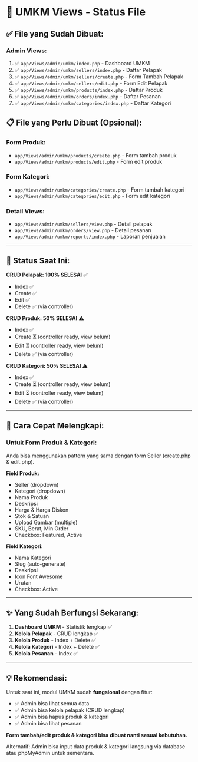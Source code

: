 # 📝 UMKM Views - Status File

## ✅ File yang Sudah Dibuat:

### Admin Views:
1. ✅ `app/Views/admin/umkm/index.php` - Dashboard UMKM
2. ✅ `app/Views/admin/umkm/sellers/index.php` - Daftar Pelapak
3. ✅ `app/Views/admin/umkm/sellers/create.php` - Form Tambah Pelapak
4. ✅ `app/Views/admin/umkm/sellers/edit.php` - Form Edit Pelapak
5. ✅ `app/Views/admin/umkm/products/index.php` - Daftar Produk
6. ✅ `app/Views/admin/umkm/orders/index.php` - Daftar Pesanan
7. ✅ `app/Views/admin/umkm/categories/index.php` - Daftar Kategori

## 📋 File yang Perlu Dibuat (Opsional):

### Form Produk:
- `app/Views/admin/umkm/products/create.php` - Form tambah produk
- `app/Views/admin/umkm/products/edit.php` - Form edit produk

### Form Kategori:
- `app/Views/admin/umkm/categories/create.php` - Form tambah kategori
- `app/Views/admin/umkm/categories/edit.php` - Form edit kategori

### Detail Views:
- `app/Views/admin/umkm/sellers/view.php` - Detail pelapak
- `app/Views/admin/umkm/orders/view.php` - Detail pesanan
- `app/Views/admin/umkm/reports/index.php` - Laporan penjualan

---

## 🎯 Status Saat Ini:

**CRUD Pelapak: 100% SELESAI** ✅
- Index ✅
- Create ✅
- Edit ✅
- Delete ✅ (via controller)

**CRUD Produk: 50% SELESAI** ⚠️
- Index ✅
- Create ⏳ (controller ready, view belum)
- Edit ⏳ (controller ready, view belum)
- Delete ✅ (via controller)

**CRUD Kategori: 50% SELESAI** ⚠️
- Index ✅
- Create ⏳ (controller ready, view belum)
- Edit ⏳ (controller ready, view belum)
- Delete ✅ (via controller)

---

## 🚀 Cara Cepat Melengkapi:

### Untuk Form Produk & Kategori:
Anda bisa menggunakan pattern yang sama dengan form Seller (create.php & edit.php).

**Field Produk:**
- Seller (dropdown)
- Kategori (dropdown)
- Nama Produk
- Deskripsi
- Harga & Harga Diskon
- Stok & Satuan
- Upload Gambar (multiple)
- SKU, Berat, Min Order
- Checkbox: Featured, Active

**Field Kategori:**
- Nama Kategori
- Slug (auto-generate)
- Deskripsi
- Icon Font Awesome
- Urutan
- Checkbox: Active

---

## ✨ Yang Sudah Berfungsi Sekarang:

1. **Dashboard UMKM** - Statistik lengkap ✅
2. **Kelola Pelapak** - CRUD lengkap ✅
3. **Kelola Produk** - Index + Delete ✅
4. **Kelola Kategori** - Index + Delete ✅
5. **Kelola Pesanan** - Index ✅

---

## 💡 Rekomendasi:

Untuk saat ini, modul UMKM sudah **fungsional** dengan fitur:
- ✅ Admin bisa lihat semua data
- ✅ Admin bisa kelola pelapak (CRUD lengkap)
- ✅ Admin bisa hapus produk & kategori
- ✅ Admin bisa lihat pesanan

**Form tambah/edit produk & kategori bisa dibuat nanti sesuai kebutuhan.**

Alternatif: Admin bisa input data produk & kategori langsung via database atau phpMyAdmin untuk sementara.
